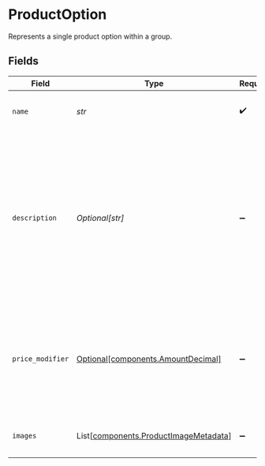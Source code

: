 # ProductOption

Represents a single product option within a group.


## Fields

| Field                                                                                                                                             | Type                                                                                                                                              | Required                                                                                                                                          | Description                                                                                                                                       |
| ------------------------------------------------------------------------------------------------------------------------------------------------- | ------------------------------------------------------------------------------------------------------------------------------------------------- | ------------------------------------------------------------------------------------------------------------------------------------------------- | ------------------------------------------------------------------------------------------------------------------------------------------------- |
| `name`                                                                                                                                            | *str*                                                                                                                                             | :heavy_check_mark:                                                                                                                                | The display name of a product option.                                                                                                             |
| `description`                                                                                                                                     | *Optional[str]*                                                                                                                                   | :heavy_minus_sign:                                                                                                                                | A detailed description of the option.<br/><br/>- Must be valid UTF-8 text<br/>- Supports Markdown for formatting<br/>- HTML is not permitted and will be rejected |
| `price_modifier`                                                                                                                                  | [Optional[components.AmountDecimal]](../../models/components/amountdecimal.md)                                                                    | :heavy_minus_sign:                                                                                                                                | The adjustment applied to a product's base price by this option. Can be negative, positive, or zero.                                              |
| `images`                                                                                                                                          | List[[components.ProductImageMetadata](../../models/components/productimagemetadata.md)]                                                          | :heavy_minus_sign:                                                                                                                                | The images associated with this option.                                                                                                           |